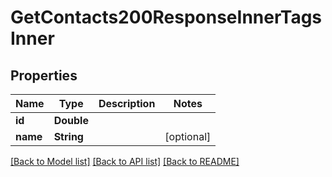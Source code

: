 # GetContacts200ResponseInnerTagsInner

## Properties
Name | Type | Description | Notes
------------ | ------------- | ------------- | -------------
**id** | **Double** |  | 
**name** | **String** |  | [optional] 

[[Back to Model list]](../README.md#documentation-for-models) [[Back to API list]](../README.md#documentation-for-api-endpoints) [[Back to README]](../README.md)


